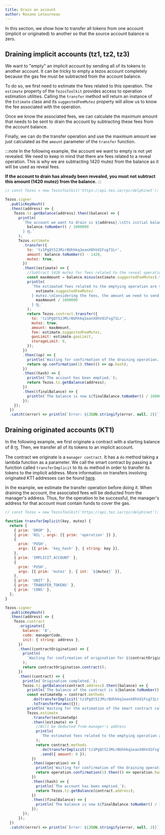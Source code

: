 ```yaml
---
title: Drain an account
author: Roxane Letourneau
---
```


In this section, we show how to transfer all tokens from one account (implicit or originated) to another so that the source account balance is zero.

## Draining implicit accounts (tz1, tz2, tz3)

We want to "empty" an implicit account by sending all of its tokens to another account. It can be tricky to empty a tezos account completely because the gas fee must be subtracted from the account balance.

To do so, we first need to estimate the fees related to this operation. The `estimate` property of the `TezosToolkit` provides access to operation estimation utilities. Calling the `transfer` method will return an instance of the `Estimate` class and its `suggestedFeeMutez` property will allow us to know the fee associated with the operation.

Once we know the associated fees, we can calculate the maximum amount that needs to be sent to drain the account by subtracting these fees from the account balance.

Finally, we can do the transfer operation and use the maximum amount we just calculated as the `amount` parameter of the `transfer` function.

:::note
In the following example, the account we want to empty is not yet revealed. We need to keep in mind that there are fees related to a reveal operation. This is why we are subtracting 1420 mutez from the balance as it will be used as reveal fees.

**If the account to drain has already been revealed, you must not subtract this amount (1420 mutez) from the balance.**
:::

```js live noInline
// const Tezos = new TezosToolkit('https://api.tez.ie/rpc/delphinet');

Tezos.signer
  .publicKeyHash()
  .then((address) => {
    Tezos.tz.getBalance(address).then((balance) => {
      println(
        `The account we want to drain is ${address}.\nIts initial balance is ${
          balance.toNumber() / 1000000
        } ꜩ.`
      );
      Tezos.estimate
        .transfer({
          to: 'tz1PgQt52JMirBUhhkq1eanX8hVd1Fsg71Lr',
          amount: balance.toNumber() - 1420,
          mutez: true,
        })
        .then((estimate) => {
          //Subtract 1420 mutez for fees related to the reveal operation
          const maxAmount = balance.minus(estimate.suggestedFeeMutez).toNumber() - 1420;
          println(
            `The estimated fees related to the emptying operation are ${
              estimate.suggestedFeeMutez
            } mutez.\nConsidering the fees, the amount we need to send to empty the account is ${
              maxAmount / 1000000
            } ꜩ.`
          );
          return Tezos.contract.transfer({
            to: 'tz1PgQt52JMirBUhhkq1eanX8hVd1Fsg71Lr',
            mutez: true,
            amount: maxAmount,
            fee: estimate.suggestedFeeMutez,
            gasLimit: estimate.gasLimit,
            storageLimit: 0,
          });
        })
        .then((op) => {
          println(`Waiting for confirmation of the draining operation...`);
          return op.confirmation(1).then(() => op.hash);
        })
        .then((hash) => {
          println(`The account has been emptied.`);
          return Tezos.tz.getBalance(address);
        })
        .then((finalBalance) => {
          println(`The balance is now ${finalBalance.toNumber() / 1000000} ꜩ.`);
        });
    });
  })
  .catch((error) => println(`Error: ${JSON.stringify(error, null, 2)}`));
```

## Draining originated accounts (KT1)

In the following example, we first originate a contract with a starting balance of 8 ꜩ. Then, we transfer all of its tokens to an implicit account.

The contract we originate is a `manager contract`. It has a `do` method taking a lambda function as a parameter. We call the smart contract by passing a function called `transferImplicit` to its `do` method in order to transfer its tokens to the implicit address. More information on transfers involving originated KT1 addresses can be found [here](https://tezostaquito.io/docs/making_transfers#transfers-involving-originated-kt1-addresses).

In the example, we estimate the transfer operation before doing it. When draining the account, the associated fees will be deducted from the manager's address. Thus, for the operation to be successful, the manager's address for that account must contain funds to cover the gas.

```js live noInline
// const Tezos = new TezosToolkit('https://api.tez.ie/rpc/delphinet');

function transferImplicit(key, mutez) {
  return [
    { prim: 'DROP' },
    { prim: 'NIL', args: [{ prim: 'operation' }] },
    {
      prim: 'PUSH',
      args: [{ prim: 'key_hash' }, { string: key }],
    },
    { prim: 'IMPLICIT_ACCOUNT' },
    {
      prim: 'PUSH',
      args: [{ prim: 'mutez' }, { int: `${mutez}` }],
    },
    { prim: 'UNIT' },
    { prim: 'TRANSFER_TOKENS' },
    { prim: 'CONS' },
  ];
}

Tezos.signer
  .publicKeyHash()
  .then((address) => {
    Tezos.contract
      .originate({
        balance: '8',
        code: managerCode,
        init: { string: address },
      })
      .then((contractOrigination) => {
        println(
          `Waiting for confirmation of origination for ${contractOrigination.contractAddress}...`
        );
        return contractOrigination.contract();
      })
      .then((contract) => {
        println(`Origination completed.`);
        Tezos.tz.getBalance(contract.address).then((balance) => {
          println(`The balance of the contract is ${balance.toNumber() / 1000000} ꜩ.`);
          const estimateOp = contract.methods
            .do(transferImplicit('tz1PgQt52JMirBUhhkq1eanX8hVd1Fsg71Lr', balance.toNumber()))
            .toTransferParams({});
          println(`Waiting for the estimation of the smart contract call...`);
          Tezos.estimate
            .transfer(estimateOp)
            .then((estimate) => {
              //Will be deducted from manager's address
              println(
                `The estimated fees related to the emptying operation are ${estimate.suggestedFeeMutez} mutez.`
              );
              return contract.methods
                .do(transferImplicit('tz1PgQt52JMirBUhhkq1eanX8hVd1Fsg71Lr', balance.toNumber()))
                .send({ amount: 0 });
            })
            .then((operation) => {
              println(`Waiting for confirmation of the draining operation...`);
              return operation.confirmation(1).then(() => operation.hash);
            })
            .then((hash) => {
              println(`The account has been emptied.`);
              return Tezos.tz.getBalance(contract.address);
            })
            .then((finalBalance) => {
              println(`The balance is now ${finalBalance.toNumber() / 1000000} ꜩ.`);
            });
        });
      });
  })
  .catch((error) => println(`Error: ${JSON.stringify(error, null, 2)}`));
```
